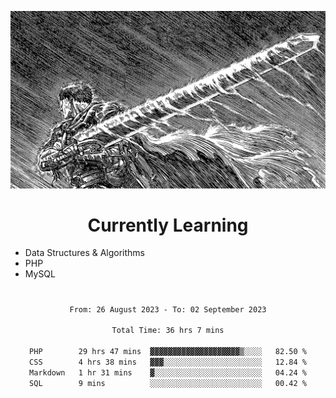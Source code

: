 <!-- Profile image -->
<p align="center">
 <img src="assets/bpD2ohb.png" width="1080px">
</p>
<!-- Profile image end -->

<!-- Currently learning -->
<h1 align="center">Currently Learning </h1>

* Data Structures & Algorithms
* PHP
* MySQL 
#
<!-- Currently learning end -->

<div align="center">
<!--START_SECTION:waka-->

```txt
From: 26 August 2023 - To: 02 September 2023

Total Time: 36 hrs 7 mins

PHP        29 hrs 47 mins  ▓▓▓▓▓▓▓▓▓▓▓▓▓▓▓▓▓▓▓▓▒░░░░   82.50 %
CSS        4 hrs 38 mins   ▓▓▓░░░░░░░░░░░░░░░░░░░░░░   12.84 %
Markdown   1 hr 31 mins    ▓░░░░░░░░░░░░░░░░░░░░░░░░   04.24 %
SQL        9 mins          ░░░░░░░░░░░░░░░░░░░░░░░░░   00.42 %
```

<!--END_SECTION:waka-->
</div>
